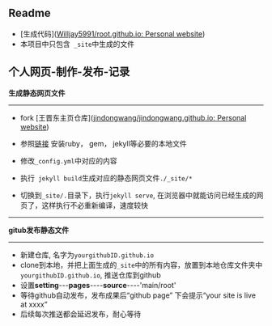 ## Readme

- [生成代码]([Willjay5991/root.github.io: Personal website](https://github.com/Willjay5991/root.github.io))
- 本项目中只包含` _site`中生成的文件





## 个人网页-制作-发布-记录

**生成静态网页文件**

----

- fork [王晋东主页仓库]([jindongwang/jindongwang.github.io: Personal website](https://github.com/jindongwang/jindongwang.github.io))

- 参照[链接](https://blog.csdn.net/qq_36816662/article/details/128314516) 安装ruby， gem， jekyll等必要的本地文件
- 修改`_config.yml`中对应的内容
- 执行` jekyll build`生成对应的静态网页文件`./_site/*`
- 切换到`_site/.`目录下，执行`jekyll serve`, 在浏览器中就能访问已经生成的网页了，这样执行不必重新编译，速度较快

---



**gitub发布静态文件**

---

- 新建仓库, 名字为`yourgithubID.github.io`
- clone到本地，并把上面生成的`_site`中的所有内容，放置到本地仓库文件夹中`yourgithubID.github.io`, 推送仓库到github
- 设置**setting**---**pages**----**source**----'main/root'
- 等待github自动发布，发布成果后“github page” 下会提示“your site is live at xxxx”
- 后续每次推送都会延迟发布，耐心等待

